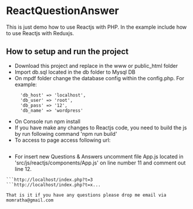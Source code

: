 # ReactQuestionAnswer
This is just demo how to use Reactjs with PHP.
In the example include how to use Reactjs with Reduxjs.
## How to setup and run the project
- Download this project and replace in the www or public_html folder
- Import db.sql located in the db folder to Mysql DB
- On mpdf folder change the database config within the config.php. 
  For example:
  ```$dbconfigs = array(
	'db_host' => 'localhost',
	'db_user' => 'root',
	'db_pass' => '12',
	'db_name' => 'wordpress'

- On Console run npm install 
- If you have make any changes to Reactjs code, you need to build the js by run following command 'npm run build'
- To access to page access following url:
    ```http://localhost/index.php?t=1 
- For insert new Questions & Answers uncomment file App.js located in 'src/js/reactjs/components/App.js' on line number 11 and comment out line 12.
```http://localhost/index.php?t=2 
```http://localhost/index.php?t=3
```http://localhost/index.php?t=x...

That is it if you have any questions please drop me email via momratha@gmail.com
